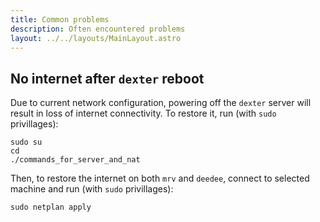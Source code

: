 ```yaml
---
title: Common problems
description: Often encountered problems 
layout: ../../layouts/MainLayout.astro
---
```


## No internet after `dexter` reboot

Due to current network configuration, powering off the `dexter` server will result in loss of internet connectivity. To restore it, run (with `sudo` privillages):

```
sudo su
cd
./commands_for_server_and_nat
```

Then, to restore the internet on both `mrv` and `deedee`, connect to selected machine and run (with `sudo` privillages):
```
sudo netplan apply
```